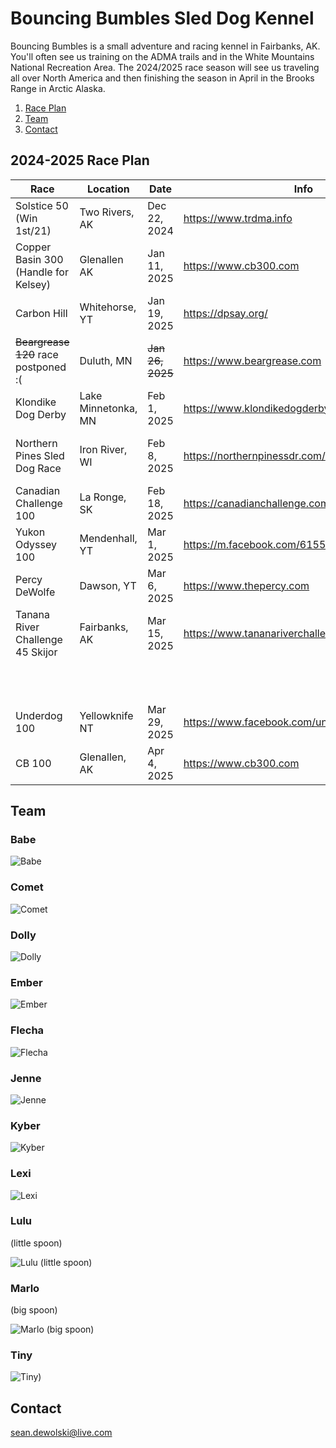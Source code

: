 # Bouncing Bumbles Sled Dog Kennel

Bouncing Bumbles is a small adventure and racing kennel in Fairbanks, AK.  You'll often see us training on the ADMA trails and in the White Mountains National Recreation Area.  The 2024/2025 race season will see us traveling all over North America and then finishing the season in April in the Brooks Range in Arctic Alaska.

1. [Race Plan](#2024-2025-Race-Plan)
2. [Team](#team)
3. [Contact](#Contact)

## 2024-2025 Race Plan

| Race                                 | Location            | Date         | Info                                          |            |                                       |                    |              |                                            |
|--------------------------------------|---------------------|--------------|-----------------------------------------------|------------|---------------------------------------|--------------------|--------------|--------------------------------------------|
| Solstice 50             (Win 1st/21)             | Two Rivers, AK      | Dec 22, 2024 | https://www.trdma.info                                | Alternate: | Knik 100                              | Knik, AK           | Dec 21, 2024 | https://www.kniktrailblazers.org/knik-100-race.html                         |
| Copper Basin 300 (Handle for Kelsey) | Glenallen AK        | Jan 11, 2025 | https://www.cb300.com                                 |            |                                       |                    |              |                                            |
| Carbon Hill                          | Whitehorse, YT      | Jan 19, 2025 | https://dpsay.org/                            |            |                                       |                    |              |                                            |
| ~~Beargrease 120~~ race postponed :(                      | Duluth, MN          | ~~Jan 26, 2025~~ | https://www.beargrease.com                            |            |                                       |                    |              |                                            |
| Klondike Dog Derby                   | Lake Minnetonka, MN | Feb 1, 2025  | https://www.klondikedogderby.com/                     | Alternate: | Caledonia Classic 100                 | Fort St. James, BC |              |                                            |
| Northern Pines Sled Dog Race         | Iron River, WI      | Feb 8, 2025  | https://northernpinessdr.com/                 | Alternate: | Race to the Sky 100 (Very optimistic) | Seeley Lake, MT    |              |                                            |
| Canadian Challenge 100               | La Ronge, SK        | Feb 18, 2025 | https://canadianchallenge.com/                |            |                                       |                    |              |                                            |
| Yukon Odyssey 100                    | Mendenhall, YT      | Mar 1, 2025  | https://m.facebook.com/61559555234258/        |            |                                       |                    |              |                                            |
| Percy DeWolfe                        | Dawson, YT          | Mar 6, 2025  | https://www.thepercy.com                              |            |                                       |                    |              |                                            |
| Tanana River Challenge 45 Skijor     | Fairbanks, AK       | Mar 15, 2025 | https://www.tananariverchallenge.org                  |            |                                       |                    |              |                                            |
|                                      |                     |              |                                               | Alternate: | T-DOG                                 | Fairbanks, AK      | Mar 23, 2025 | https://trailbreakerkennel.com/home/t-dog/ |
| Underdog 100                         | Yellowknife NT      | Mar 29, 2025 | https://www.facebook.com/underdogsleddograce/ | Alternate: | Valley Funale                         | Two Rivers, AK     | Mar 29, 2025 | www.trdma.info                             |
| CB 100                        | Glenallen, AK          | Apr 4, 2025  | https://www.cb300.com                              |            |                                       |                    |              |                                            |

## Team

### Babe

![Babe](./images/babe.jpg "Babe")

### Comet

![Comet](./images/comet.jpg "Comet")

### Dolly

![Dolly](./images/dolly.jpg "Comet")

### Ember

![Ember](./images/ember.jpg "Ember")

### Flecha

![Flecha](./images/flecha.jpg "Flecha")

### Jenne

![Jenne](./images/jenne.jpg "Jenne")

### Kyber

![Kyber](./images/kyber.jpg "Kyber")

### Lexi

![Lexi](./images/lexi.jpg "Lexi")

### Lulu

(little spoon)

![Lulu (little spoon)](./images/marlolulu.jpg "Lulu (little spoon)")

### Marlo

(big spoon)

![Marlo (big spoon)](./images/marlolulu.jpg "Marlo (big spoon)")

### Tiny 

![Tiny)](./images/tiny.jpg "Tiny")

## Contact

sean.dewolski@live.com
